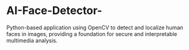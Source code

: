 # AI-Face-Detector-
Python-based application using OpenCV to detect and localize human faces in images, providing a foundation for secure and interpretable multimedia analysis.
